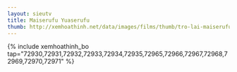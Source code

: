 ```yaml
---
layout: sieutv
title: Maiserufu Yuaserufu
thumb: http://xemhoathinh.net/data/images/films/thumb/tro-lai-maiserufu-yuaserufu-2007.jpg
---
```

{% include xemhoathinh_bo tap="72930,72931,72932,72933,72934,72935,72965,72966,72967,72968,72969,72970,72971" %} 
